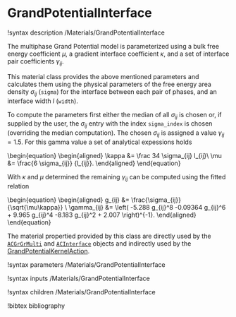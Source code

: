 # GrandPotentialInterface

!syntax description /Materials/GrandPotentialInterface

The multiphase Grand Potential model is parameterized using a bulk free energy
coefficient $\mu$, a gradient interface coefficient $\kappa$, and a set of
interface pair coefficients $\gamma_{ij}$.

This material class provides the above mentioned parameters and calculates them
using the physical parameters of the free energy area density $\sigma_{ij}$ (`sigma`) for
the interface between each pair of phases, and an interface width $l$ (`width`).

To compute the parameters first either the median of all $\sigma_{ij}$ is chosen
or, if supplied by the user, the $\sigma_{ij}$ entry with the index
`sigma_index` is chosen (overriding the median computation).  The chosen
$\sigma_{ij}$ is assigned a value $\gamma_{ij}=1.5$. For this gamma value a set
of analytical expessions holds

\begin{equation}
\begin{aligned}
\kappa &= \frac 34 \sigma_{ij} l_{ij}\\
\mu &= \frac{6 \sigma_{ij}} {l_{ij}}.
\end{aligned}
\end{equation}

With $\kappa$ and $\mu$ determined the remaining $\gamma_{ij}$ can be computed
using the fitted relation

\begin{equation}
\begin{aligned}
g_{ij} &= \frac{\sigma_{ij}}{\sqrt{\mu\kappa}}  \\
\gamma_{ij} &= \left( -5.288 g_{ij}^8 -0.09364 g_{ij}^6 + 9.965 g_{ij}^4 -8.183 g_{ij}^2 + 2.007 \right)^{-1}.
\end{aligned}
\end{equation}

The material propertied provided by this class are directly used by the
[`ACGrGrMulti`](/ACGrGrMulti.md) and [`ACInterface`](/ACInterface.md) objects
and indirectly used by the
[GrandPotentialKernelAction](/action/GrandPotentialKernelAction.md).

!syntax parameters /Materials/GrandPotentialInterface

!syntax inputs /Materials/GrandPotentialInterface

!syntax children /Materials/GrandPotentialInterface

!bibtex bibliography
